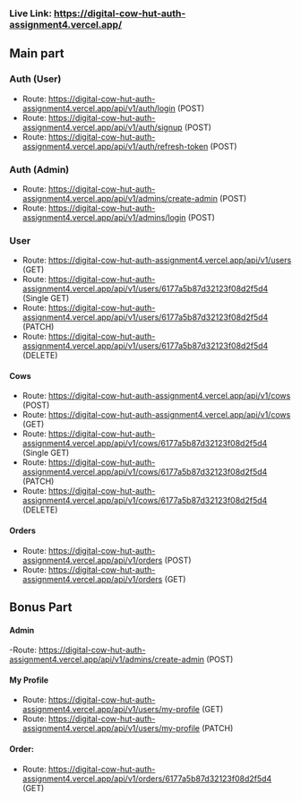 ### Live Link: https://digital-cow-hut-auth-assignment4.vercel.app/

## Main part

### Auth (User)

- Route: https://digital-cow-hut-auth-assignment4.vercel.app/api/v1/auth/login (POST)
- Route: https://digital-cow-hut-auth-assignment4.vercel.app/api/v1/auth/signup (POST)
- Route: https://digital-cow-hut-auth-assignment4.vercel.app/api/v1/auth/refresh-token (POST)

### Auth (Admin)

- Route: https://digital-cow-hut-auth-assignment4.vercel.app/api/v1/admins/create-admin (POST)
- Route: https://digital-cow-hut-auth-assignment4.vercel.app/api/v1/admins/login (POST)

### User

- Route: https://digital-cow-hut-auth-assignment4.vercel.app/api/v1/users (GET) 
- Route: https://digital-cow-hut-auth-assignment4.vercel.app/api/v1/users/6177a5b87d32123f08d2f5d4 (Single GET) 
- Route: https://digital-cow-hut-auth-assignment4.vercel.app/api/v1/users/6177a5b87d32123f08d2f5d4 (PATCH) 
- Route: https://digital-cow-hut-auth-assignment4.vercel.app/api/v1/users/6177a5b87d32123f08d2f5d4 (DELETE) 

#### Cows

- Route: https://digital-cow-hut-auth-assignment4.vercel.app/api/v1/cows (POST)
- Route: https://digital-cow-hut-auth-assignment4.vercel.app/api/v1/cows (GET)
- Route: https://digital-cow-hut-auth-assignment4.vercel.app/api/v1/cows/6177a5b87d32123f08d2f5d4 (Single GET) 
- Route: https://digital-cow-hut-auth-assignment4.vercel.app/api/v1/cows/6177a5b87d32123f08d2f5d4 (PATCH) 
- Route: https://digital-cow-hut-auth-assignment4.vercel.app/api/v1/cows/6177a5b87d32123f08d2f5d4 (DELETE) 

#### Orders

- Route: https://digital-cow-hut-auth-assignment4.vercel.app/api/v1/orders (POST)
- Route: https://digital-cow-hut-auth-assignment4.vercel.app/api/v1/orders (GET)

## Bonus Part

#### Admin

-Route: https://digital-cow-hut-auth-assignment4.vercel.app/api/v1/admins/create-admin (POST)

#### My Profile

- Route: https://digital-cow-hut-auth-assignment4.vercel.app/api/v1/users/my-profile (GET)
- Route: https://digital-cow-hut-auth-assignment4.vercel.app/api/v1/users/my-profile (PATCH)

#### Order:

- Route: https://digital-cow-hut-auth-assignment4.vercel.app/api/v1/orders/6177a5b87d32123f08d2f5d4 (GET)
